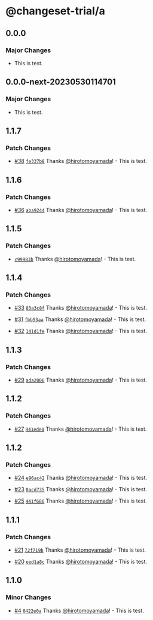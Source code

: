 # @changeset-trial/a

## 0.0.0

### Major Changes

- This is test.

## 0.0.0-next-20230530114701

### Major Changes

- This is test.

## 1.1.7

### Patch Changes

- [#38](https://github.com/hirotomoyamada/changeset-trial/pull/38) [`fe337b8`](https://github.com/hirotomoyamada/changeset-trial/commit/fe337b863c72176d6bdc99b9e9ced4588f22fa94) Thanks [@hirotomoyamada](https://github.com/hirotomoyamada)! - This is test.

## 1.1.6

### Patch Changes

- [#36](https://github.com/hirotomoyamada/changeset-trial/pull/36) [`aba9244`](https://github.com/hirotomoyamada/changeset-trial/commit/aba9244e401861b828319f38f236cbd4b769de69) Thanks [@hirotomoyamada](https://github.com/hirotomoyamada)! - This is test.

## 1.1.5

### Patch Changes

- [`c99983b`](https://github.com/hirotomoyamada/changeset-trial/commit/c99983ba84545a0111daa50a0dd2cab878c5c562) Thanks [@hirotomoyamada](https://github.com/hirotomoyamada)! - This is test.

## 1.1.4

### Patch Changes

- [#33](https://github.com/hirotomoyamada/changeset-trial/pull/33) [`83a3c8f`](https://github.com/hirotomoyamada/changeset-trial/commit/83a3c8fcfc19e48bacb6b3bed1696fadc57371e3) Thanks [@hirotomoyamada](https://github.com/hirotomoyamada)! - This is test.

- [#31](https://github.com/hirotomoyamada/changeset-trial/pull/31) [`fbb53aa`](https://github.com/hirotomoyamada/changeset-trial/commit/fbb53aa2eb77e9104c5f1ab7cb9f613114824907) Thanks [@hirotomoyamada](https://github.com/hirotomoyamada)! - This is test.

- [#32](https://github.com/hirotomoyamada/changeset-trial/pull/32) [`141d1fe`](https://github.com/hirotomoyamada/changeset-trial/commit/141d1fe9e79c37985917d78c1f0b4dfbfd5a8c46) Thanks [@hirotomoyamada](https://github.com/hirotomoyamada)! - This is test.

## 1.1.3

### Patch Changes

- [#29](https://github.com/hirotomoyamada/changeset-trial/pull/29) [`ada2006`](https://github.com/hirotomoyamada/changeset-trial/commit/ada20061ab000754b9fd09625851bfa0abdd8878) Thanks [@hirotomoyamada](https://github.com/hirotomoyamada)! - This is test.

## 1.1.2

### Patch Changes

- [#27](https://github.com/hirotomoyamada/changeset-trial/pull/27) [`941ede0`](https://github.com/hirotomoyamada/changeset-trial/commit/941ede05fdf2bf74bb5159ba16df9b116c08bd40) Thanks [@hirotomoyamada](https://github.com/hirotomoyamada)! - This is test.

## 1.1.2

### Patch Changes

- [#24](https://github.com/hirotomoyamada/changeset-trial/pull/24) [`e96ac42`](https://github.com/hirotomoyamada/changeset-trial/commit/e96ac42ccc04e3ce1ed6a97f754ea0106ef7ed8c) Thanks [@hirotomoyamada](https://github.com/hirotomoyamada)! - This is test.

- [#23](https://github.com/hirotomoyamada/changeset-trial/pull/23) [`0acd735`](https://github.com/hirotomoyamada/changeset-trial/commit/0acd735bd8c02d4b808d6cde775e3f8ac3aa61ec) Thanks [@hirotomoyamada](https://github.com/hirotomoyamada)! - This is test.

- [#25](https://github.com/hirotomoyamada/changeset-trial/pull/25) [`441f686`](https://github.com/hirotomoyamada/changeset-trial/commit/441f686b387247f90a9759bcc009fc171ade4eee) Thanks [@hirotomoyamada](https://github.com/hirotomoyamada)! - This is test.

## 1.1.1

### Patch Changes

- [#21](https://github.com/hirotomoyamada/changeset-trial/pull/21) [`72f719b`](https://github.com/hirotomoyamada/changeset-trial/commit/72f719bd687b976f30a8cd5c83e8476e38401c2f) Thanks [@hirotomoyamada](https://github.com/hirotomoyamada)! - This is test.

- [#20](https://github.com/hirotomoyamada/changeset-trial/pull/20) [`eed1a8c`](https://github.com/hirotomoyamada/changeset-trial/commit/eed1a8c19c10d84aead90344483209e8a5019ef2) Thanks [@hirotomoyamada](https://github.com/hirotomoyamada)! - This is test.

## 1.1.0

### Minor Changes

- [#4](https://github.com/hirotomoyamada/changeset-trial/pull/4) [`0422e0a`](https://github.com/hirotomoyamada/changeset-trial/commit/0422e0a4d5c483b784def26e15b2f5528548c45d) Thanks [@hirotomoyamada](https://github.com/hirotomoyamada)! - This is test.

